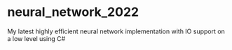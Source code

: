 # neural_network_2022
My latest highly efficient neural network implementation with IO support on a low level using C#
